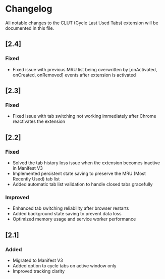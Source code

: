 # Changelog
All notable changes to the CLUT (Cycle Last Used Tabs) extension will be documented in this file.

## [2.4]
### Fixed
- Fixed issue with previous MRU list being overwritten by [onActivated, onCreated, onRemoved] events after extension is activated

## [2.3]
### Fixed
- Fixed issue with tab switching not working immediately after Chrome reactivates the extension

## [2.2]
### Fixed
- Solved the tab history loss issue when the extension becomes inactive in Manifest V3
- Implemented persistent state saving to preserve the MRU (Most Recently Used) tab list
- Added automatic tab list validation to handle closed tabs gracefully

### Improved
- Enhanced tab switching reliability after browser restarts
- Added background state saving to prevent data loss
- Optimized memory usage and service worker performance

## [2.1]
### Added
- Migrated to Manifest V3
- Added option to cycle tabs on active window only
- Improved tracking clarity 